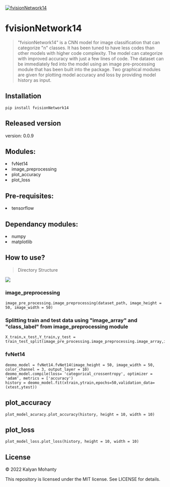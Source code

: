 [![fvisionNetwork14][fvisionNetwork14-image]][fvisionNetwork14-url]

# fvisionNetwork14
 > "fvisionNetwork14" is a CNN model for image classification that can categorize "n" classes. It has been tuned to have less codes than other models with higher code complexity. The model can categorize with improved accuracy with just a few lines of code. The dataset can be immediately fed into the model using an image pre-processing module that has been built into the package. Two graphical modules are given for plotting model accuracy and loss by providing model history as input.

## Installation

```pip install fvisionNetwork14```

## Released version
version: 0.0.9

<!DOCTYPE html>
<h2> Modules:</h2>
  <li>fvNet14</li>
  <li>image_preprocessing</li>
  <li>plot_accuracy</li>
  <li>plot_loss</li>  
</ul>
<h2> Pre-requisites:</h2>
    <li>tensorflow</li>
<h2> Dependancy modules:</h2>
    <li>numpy</li>
    <li>matplotlib</li>


## How to use?

> Directory Structure

![](img/project_dir2.PNG)

### image_preprocessing

    image_pre_processing.image_preprocessing(dataset_path, image_height = 50, image_width = 50)

### Splitting train and test data using "image_array" and "class_label" from image_preprocessing module

    X_train,x_test,Y_train,y_test = train_test_split(image_pre_processing.image_preprocessing.image_array,image_pre_processing.image_preprocessing.class_label,test_size=0.2,random_state=45)

### fvNet14

    deomo_model = fvNet14.fvNet14(image_height = 50, image_width = 50, color_channel = 3, output_layer = 10)
    deomo_model.compile(loss= 'categorical_crossentropy', optimizer = 'adam', metrics = ['accuracy')
    history = deomo_model.fit(xtrain,ytrain,epochs=50,validation_data=(xtest,ytest))

## plot_accuracy

    plot_model_acuracy.plot_accuracy(history, height = 10, width = 10)

## plot_loss

    plot_model_loss.plot_loss(history, height = 10, width = 10)

## License

© 2022 Kalyan Mohanty

This repository is licensed under the MIT license. See LICENSE for details.


[fvisionNetwork14-image]: https://img.shields.io/pypi/v/fvisionNetwork14?style=plastic
[fvisionNetwork14-url]: https://pypi.org/project/fvisionNetwork14/
